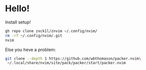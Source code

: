 # Hello!
Install setup!
```bash
gh repo clone zxck1l/znvim ~/.config/nvim/
rm -rf ~/.config/nvim/.git
nvim
```
Else you heve a problem:
```bash
git clone --depth 1 https://github.com/wbthomason/packer.nvim\
 ~/.local/share/nvim/site/pack/packer/start/packer.nvim
```
